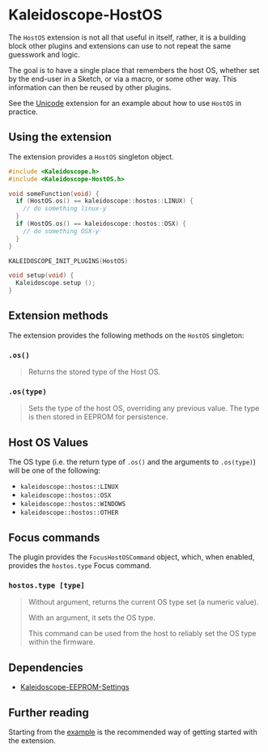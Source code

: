 # Kaleidoscope-HostOS

The `HostOS` extension is not all that useful in itself, rather, it is a
building block other plugins and extensions can use to not repeat the same
guesswork and logic.

The goal is to have a single place that remembers the host OS, whether set by
the end-user in a Sketch, or via a macro, or some other way. This information
can then be reused by other plugins.

See the [Unicode][plugin:unicode] extension for an example about how to use
`HostOS` in practice.

 [plugin:unicode]: Unicode.md

## Using the extension

The extension provides a `HostOS` singleton object.

```c++
#include <Kaleidoscope.h>
#include <Kaleidoscope-HostOS.h>

void someFunction(void) {
  if (HostOS.os() == kaleidoscope::hostos::LINUX) {
    // do something linux-y
  }
  if (HostOS.os() == kaleidoscope::hostos::OSX) {
    // do something OSX-y
  }
}

KALEIDOSCOPE_INIT_PLUGINS(HostOS)

void setup(void) {
  Kaleidoscope.setup ();
}
```

## Extension methods

The extension provides the following methods on the `HostOS` singleton:

### `.os()`

> Returns the stored type of the Host OS.

### `.os(type)`

> Sets the type of the host OS, overriding any previous value. The type is then
> stored in EEPROM for persistence.

## Host OS Values

The OS type (i.e. the return type of `.os()` and the arguments to `.os(type)`) will be one of the following:

   - `kaleidoscope::hostos::LINUX`
   - `kaleidoscope::hostos::OSX`
   - `kaleidoscope::hostos::WINDOWS`
   - `kaleidoscope::hostos::OTHER`

## Focus commands

The plugin provides the `FocusHostOSCommand` object, which, when enabled,
provides the `hostos.type` Focus command.

### `hostos.type [type]`

> Without argument, returns the current OS type set (a numeric value).
>
> With an argument, it sets the OS type.
>
> This command can be used from the host to reliably set the OS type within the firmware.

## Dependencies

* [Kaleidoscope-EEPROM-Settings](EEPROM-Settings.md)

## Further reading

Starting from the [example][plugin:example] is the recommended way of getting
started with the extension.

 [plugin:example]: ../../examples/HostOS/HostOS.ino
